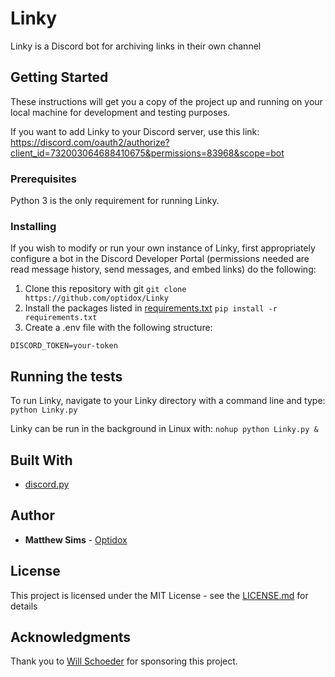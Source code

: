 # Linky

Linky is a Discord bot for archiving links in their own channel

## Getting Started

These instructions will get you a copy of the project up and running on your local machine for development and testing purposes.

If you want to add Linky to your Discord server, use this link: https://discord.com/oauth2/authorize?client_id=732003064688410675&permissions=83968&scope=bot

### Prerequisites

Python 3 is the only requirement for running Linky.

### Installing

If you wish to modify or run your own instance of Linky, first appropriately configure a bot in the Discord Developer Portal (permissions needed are read message history, send messages, and embed links) do the following:

1. Clone this repository with git
```git clone https://github.com/optidox/Linky```
2. Install the packages listed in [requirements.txt](requirements.txt)
```pip install -r requirements.txt```
3. Create a .env file with the following structure:

```
DISCORD_TOKEN=your-token
```

## Running the tests

To run Linky, navigate to your Linky directory with a command line and type:
```python Linky.py```

Linky can be run in the background in Linux with:
```nohup python Linky.py &```

## Built With

* [discord.py](https://discordpy.readthedocs.io/en/latest/)

## Author

* **Matthew Sims** - [Optidox](https://github.com/Optidox)

## License

This project is licensed under the MIT License - see the [LICENSE.md](LICENSE.md) for details

## Acknowledgments

Thank you to [Will Schoeder](https://www.youtube.com/channel/UCcRdUHUuBqU9uCsEuG39Nmg) for sponsoring this project.

